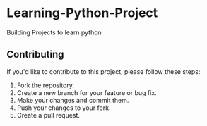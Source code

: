 # Learning-Python-Project
Building Projects to learn python

## Contributing
If you'd like to contribute to this project, please follow these steps:<br>
1. Fork the repository.
2. Create a new branch for your feature or bug fix.
3. Make your changes and commit them.
4. Push your changes to your fork.
5. Create a pull request.

